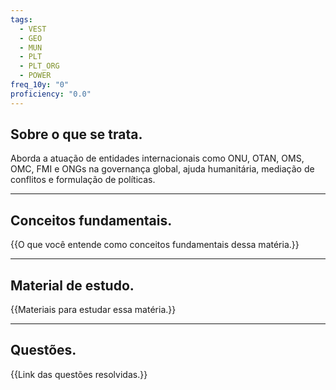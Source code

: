 ```yaml
---
tags:
  - VEST
  - GEO
  - MUN
  - PLT
  - PLT_ORG
  - POWER
freq_10y: "0"
proficiency: "0.0"
---
```

## Sobre o que se trata.

Aborda a atuação de entidades internacionais como ONU, OTAN, OMS, OMC, FMI e ONGs na governança global, ajuda humanitária, mediação de conflitos e formulação de políticas.

--- 
## Conceitos fundamentais.

{{O que você entende como conceitos fundamentais dessa matéria.}}

---
## Material de estudo.

{{Materiais para estudar essa matéria.}}

--- 
## Questões.

{{Link das questões resolvidas.}}